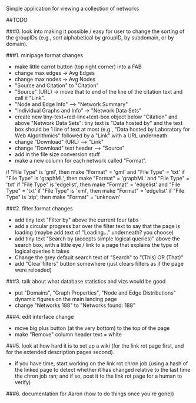 Simple application for viewing a collection of networks

##TODO

###0. look into making it possible / easy for user to change the sorting of the groupIDs (e.g., sort alphabetical by groupID, by subdomain, or by domain).

###1. minipage format changes
  - make little carrot button (top right corner) into a FAB
  - change max edges -> Avg Edges
  - change max nodes -> Avg Nodes
  - "Source and Citation" to "Citation"
  - "Source" (URL) -> move that to end of the line of the citation text and call it "Link".
  - "Node and Edge Info" --> "Network Summary"
  - "Individual Graphs and Info" -> "Network Data Sets"
  - create new tiny-text+red-line+text-box object below "Citation" and above "Network Data Sets": tiny text is "Data hosted by" and the text box should be 1 line of text at most (e.g., "Data hosted by Laboratory for Web Algorithmics" followed by a "Link" with a URL underneath.
  - change "Download" (URL) --> "Link"
  - change "Download" text header --> "Source"
  - add in the file size conversion stuff
  - make a new column for each network called "Format".

if "File Type" is 'gml', then make "Format" = 'gml' and "File Type" = 'txt'
if "File Type" is 'graphML', then make "Format" = 'graphML' and "File Type" = 'txt'
if "File Type" is 'edgelist', then make "Format" = 'edgelist' and "File Type" = 'txt'
if "File Type" is 'xml', then make "Format" = 'edgelist'
if "File Type" is 'zip', then make "Format" = 'unknown'
  
###2. filter format changes
  - add tiny text "Filter by" above the current four tabs
  - add a circular progress bar over the filter text to say that the page is loading (maybe add text of "Loading..." underneath? you choose)
  - add tiny text "Search by (accepts simple logical queries)" above the search box, with a little eye / link to a page that explains the type of logical queries it takes
  - Change the grey default search text of "Search" to "(This) OR (That)"
  - add "Clear filters" button somewhere (just clears filters as if the page were reloaded)
         
###3. talk about what database statistics and vizs would be good
  - put "Domains", "Graph Properties", "Node and Edge Distributions" dynamic figures on the main landing page
  - change "Networks 188" to "Networks found: 188"
          
###4. edit interface change
  - move big plus button (at the very bottom) to the top of the page
  - make "Remove" column header text = white
          
###5. look at how hard it is to set up a wiki (for the link rot page first, and for the extended description pages second).
  - if you have time, start working on the link rot chron job (using a hash of the linked page to detect whether it has changed relative to the last time the chron job ran; and if so, post it to the link rot page for a human to verify)
          
###6. documentation for Aaron (how to do things once you're gone))
